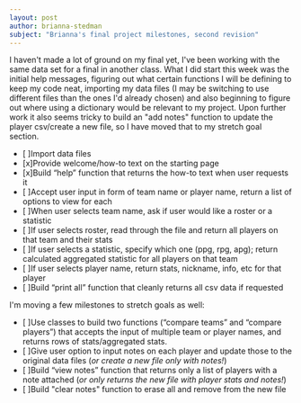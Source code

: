 ```yaml
---
layout: post 
author: brianna-stedman
subject: "Brianna's final project milestones, second revision"
---
```


I haven't made a lot of ground on my final yet, I've been working with the same data set for a final in another class. What I did start this week was the initial help messages, figuring out what certain functions I will be defining to keep my code neat, importing my data files (I may be switching to use different files than the ones I'd already chosen) and also beginning to figure out where using a dictionary would be relevant to my project. 
Upon further work it also seems tricky to build an "add notes" function to update the player csv/create a new file, so I have moved that to my stretch goal section.

- [ ]Import data files
- [x]Provide welcome/how-to text on the starting page
- [x]Build “help” function that returns the how-to text when user requests it
- [ ]Accept user input in form of team name or player name, return a list of options to view for each
- [ ]When user selects team name, ask if user would like a roster or a statistic
- [ ]If user selects roster, read through the file and return all players on that team and their stats
- [ ]If user selects a statistic, specify which one (ppg, rpg, apg); return calculated aggregated statistic for all players on that team
- [ ]If user selects player name, return stats, nickname, info, etc for that player
- [ ]Build “print all” function that cleanly returns all csv data if requested

I'm moving a few milestones to stretch goals as well:
- [ ]Use classes to build two functions (“compare teams” and “compare players”) that accepts the input of multiple team or player names, and returns rows of stats/aggregated stats.
- [ ]Give user option to input notes on each player and update those to the original data files (*or create a new file only with notes!*)
- [ ]Build “view notes” function that returns only a list of players with a note attached (*or only returns the new file with player stats and notes!*)
- [ ]Build "clear notes" function to erase all and remove from the new file 

